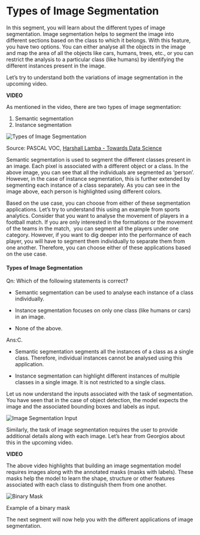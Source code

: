 # Types of Image Segmentation

In this segment, you will learn about the different types of image segmentation. Image segmentation helps to segment the image into different sections based on the class to which it belongs. With this feature, you have two options. You can either analyse all the objects in the image and map the area of all the objects like cars, humans, trees, etc., or you can restrict the analysis to a particular class (like humans) by identifying the different instances present in the image.

Let’s try to understand both the variations of image segmentation in the upcoming video.

**VIDEO**

As mentioned in the video, there are two types of image segmentation:

1.  Semantic segmentation
2.  Instance segmentation

![Types of Image Segmentation](https://i.ibb.co/hMp2ZwX/Types-of-Image-Segmentation.png)

Source: PASCAL VOC, [Harshall Lamba - Towards Data Science](https://towardsdatascience.com/understanding-semantic-segmentation-with-unet-6be4f42d4b47)

Semantic segmentation is used to segment the different classes present in an image. Each pixel is associated with a different object or a class. In the above image, you can see that all the individuals are segmented as ‘person’. However, in the case of instance segmentation, this is further extended by segmenting each instance of a class separately. As you can see in the image above, each person is highlighted using different colors.

Based on the use case, you can choose from either of these segmentation applications. Let’s try to understand this using an example from sports analytics. Consider that you want to analyse the movement of players in a football match. If you are only interested in the formations or the movement of the teams in the match,  you can segment all the players under one category. However, if you want to dig deeper into the performance of each player, you will have to segment them individually to separate them from one another. Therefore, you can choose either of these applications based on the use case. 

#### Types of Image Segmentation

Qn: Which of the following statements is correct?

- Semantic segmentation can be used to analyse each instance of a class individually.

- Instance segmentation focuses on only one class (like humans or cars) in an image.

- None of the above.

Ans:C. 

-   Semantic segmentation segments all the instances of a class as a single class. Therefore, individual instances cannot be analysed using this application.

-   Instance segmentation can highlight different instances of multiple classes in a single image. It is not restricted to a single class.

Let us now understand the inputs associated with the task of segmentation. You have seen that in the case of object detection, the model expects the image and the associated bounding boxes and labels as input. 

![Image Segmentation Input](https://i.ibb.co/mBtZtxw/Image-Segmentation-Input.png)

Similarly, the task of image segmentation requires the user to provide additional details along with each image. Let’s hear from Georgios about this in the upcoming video.

**VIDEO**

The above video highlights that building an image segmentation model requires images along with the annotated masks (masks with labels). These masks help the model to learn the shape, structure or other features associated with each class to distinguish them from one another.

![Binary Mask](https://i.ibb.co/DprrmY4/Binary-Mask.png)

Example of a binary mask

The next segment will now help you with the different applications of image segmentation.